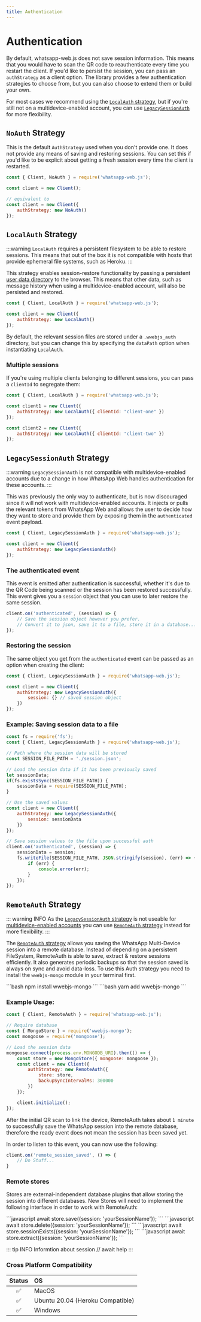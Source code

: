 ```yaml
---
title: Authentication
---
```


# Authentication

By default, whatsapp-web.js does not save session information. This means that you would have to scan the QR code to reauthenticate every time you restart the client. If you'd like to persist the session, you can pass an `authStrategy` as a client option. The library provides a few authentication strategies to choose from, but you can also choose to extend them or build your own.

For most cases we recommend using the [`LocalAuth` strategy](#localauth-strategy), but if you're still not on a multidevice-enabled account, you can use [`LegacySessionAuth`](#legacysessionauth-strategy) for more flexibility.

## `NoAuth` Strategy

This is the default `AuthStrategy` used when you don't provide one. It does not provide any means of saving and restoring sessions. You can set this if you'd like to be explicit about getting a fresh session every time the client is restarted. 

```js
const { Client, NoAuth } = require('whatsapp-web.js');

const client = new Client();

// equivalent to
const client = new Client({
    authStrategy: new NoAuth()
});
```

## `LocalAuth` Strategy

:::warning
`LocalAuth` requires a persistent filesystem to be able to restore sessions. This means that out of the box it is not compatible with hosts that provide ephemeral file systems, such as Heroku.
:::

This strategy enables session-restore functionality by passing a persistent [user data directory](https://chromium.googlesource.com/chromium/src/+/master/docs/user_data_dir.md) to the browser. This means that other data, such as message history when using a multidevice-enabled account, will also be persisted and restored. 

```js
const { Client, LocalAuth } = require('whatsapp-web.js');

const client = new Client({
    authStrategy: new LocalAuth()
});
```

By default, the relevant session files are stored under a `.wwebjs_auth` directory, but you can change this by specifying the `dataPath` option when instantiating `LocalAuth`.

### Multiple sessions
If you're using multiple clients belonging to different sessions, you can pass a `clientId` to segregate them:

```js
const { Client, LocalAuth } = require('whatsapp-web.js');

const client1 = new Client({
    authStrategy: new LocalAuth({ clientId: "client-one" })
});

const client2 = new Client({
    authStrategy: new LocalAuth({ clientId: "client-two" })
});
```

## `LegacySessionAuth` Strategy

:::warning
`LegacySessionAuth` is not compatible with multidevice-enabled accounts due to a change in how WhatsApp Web handles authentication for these accounts.
:::

This was previously the only way to authenticate, but is now discouraged since it will not work with multidevice-enabled accounts. It injects or pulls the relevant tokens from WhatsApp Web and allows the user to decide how they want to store and provide them by exposing them in the `authenticated` event payload.

```js
const { Client, LegacySessionAuth } = require('whatsapp-web.js');

const client = new Client({
    authStrategy: new LegacySessionAuth()
});
```

### The authenticated event

This event is emitted after authentication is successful, whether it's due to the QR Code being scanned or the session has been restored successfully. This event gives you a `session` object that you can use to later restore the same session.

```javascript
client.on('authenticated', (session) => {    
    // Save the session object however you prefer.
    // Convert it to json, save it to a file, store it in a database...
});
```

### Restoring the session

The same object you get from the `authenticated` event can be passed as an option when creating the client:

```javascript
const { Client, LegacySessionAuth } = require('whatsapp-web.js');

const client = new Client({
    authStrategy: new LegacySessionAuth({
        session: {} // saved session object
    })
});
```

### Example: Saving session data to a file

```javascript
const fs = require('fs');
const { Client, LegacySessionAuth } = require('whatsapp-web.js');

// Path where the session data will be stored
const SESSION_FILE_PATH = './session.json';

// Load the session data if it has been previously saved
let sessionData;
if(fs.existsSync(SESSION_FILE_PATH)) {
    sessionData = require(SESSION_FILE_PATH);
}

// Use the saved values
const client = new Client({
    authStrategy: new LegacySessionAuth({
        session: sessionData
    })
});

// Save session values to the file upon successful auth
client.on('authenticated', (session) => {
    sessionData = session;
    fs.writeFile(SESSION_FILE_PATH, JSON.stringify(session), (err) => {
        if (err) {
            console.error(err);
        }
    });
});
```

## `RemoteAuth` Strategy

::: warning INFO
As the [`LegacySessionAuth` strategy]() is not useable for [multidevice-enabled accounts]()  you can use [`RemoteAuth` strategy]() instead for more flexibility. 
::: 

The [`RemoteAuth` strategy]() allows you saving the WhatsApp Multi-Device session into a remote database. Instead of depending on a persistent FileSystem, RemoteAuth is able to save, extract & restore sessions efficiently. It also generates periodic backups so that the session saved is always on sync and avoid data-loss. To use this Auth strategy you need to install the `wwebjs-mongo` module in your terminal first.

<code-group>
<code-block title="npm" active>
```bash
npm install wwebjs-mongo
```
</code-block>

<code-block title="yarn">
```bash
yarn add wwebjs-mongo
```
</code-block>
</code-group>

### Example Usage:

```javascript
const { Client, RemoteAuth } = require('whatsapp-web.js');

// Require database
const { MongoStore } = require('wwebjs-mongo');
const mongoose = require('mongoose');

// Load the session data
mongoose.connect(process.env.MONGODB_URI).then(() => {
    const store = new MongoStore({ mongoose: mongoose });
    const client = new Client({
        authStrategy: new RemoteAuth({
            store: store,
            backupSyncIntervalMs: 300000
        })
    });

    client.initialize();
});
```
After the initial QR scan to link the device, RemoteAuth takes about `1 minute` to successfully save the WhatsApp session into the remote database, therefore the ready event does not mean the session has been saved yet.

In order to listen to this event, you can now use the following:

```javascript
client.on('remote_session_saved', () => {
    // Do Stuff...
}
```

### Remote stores
Stores are external-independent database plugins that allow storing the session into different databases. New Stores will need to implement the following interface in order to work with RemoteAuth:

<code-group>
<code-block title="save" active>
```javascript
await store.save({session: 'yourSessionName'});
```
</code-block>

<code-block title="delete">
```javascript
await store.delete({session: 'yourSessionName'});
```
</code-block>

<code-block title="sessionExists">
```javascript
await store.sessionExists({session: 'yourSessionName'});
```
</code-block>

<code-block title="extract">
```javascript
await store.extract({session: 'yourSessionName'});
```
</code-block>
</code-group>

::: tip INFO
Informtion about session // await help
:::

### Cross Platform Compatibility

| Status    | OS                               |
| :-------: |:---------------------------------|
| ✅        | MacOS                            |
| ✅        | Ubuntu 20.04 (Heroku Compatible) |
| ✅        | Windows                          |
